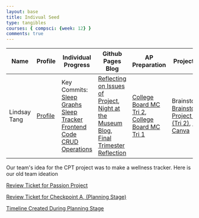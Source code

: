 ```yaml
---
layout: base
title: Indivual Seed
type: tangibles
courses: { compsci: {week: 12} }
comments: true
---
```


| Name | Profile | Individual Progress | Github Pages Blog | AP Preparation | Project Work |
-- | -- | -- | -- | -- | -- |
| Lindsay Tang | [Profile](https://github.com/iKAN2025) | Key Commits: [Sleep Graphs](https://github.com/jplip/frontTri2/commit/6c1c30a2330c8793d51d8a171ede4a5e85f27c96)  [Sleep Tracker Frontend Code](https://github.com/jplip/frontTri2/commit/6e6349fe8d5ed1c1148da5e457e118a6086c987e) [CRUD Operations](https://github.com/jplip/fitness-back/commit/89c160e6fcde12c8d859f1a9e792d670990b21aa)| [Reflecting on Issues of Project](https://lin-ct.github.io/stu2/2024/02/26/Trimester_Struggles_IPYNB_2_.html), [Night at the Museum Blog](https://lin-ct.github.io/stu2/2024/02/16/N@tM_Reflection_IPYNB_2_.html), [Final Trimester Reflection](https://lin-ct.github.io/stu2/2024/02/26/Trimester_Reflection_IPYNB_2_.html) | [College Board MC Tri 2](https://lin-ct.github.io/stu2/2023/11/06/CollegeBoard_MC_IPYNB_2_.html), [College Board MC Tri 1](https://lin-ct.github.io/stu2/2023/12/22/Reflection_Collegeboard_MC_IPYNB_2_.html) | Brainstorming: [Brainstorm Project Blog (Tri 2)](https://lin-ct.github.io/stu2/2024/01/11/CPT_Project_IPYNB_2_.html),  [Project Canva](https://www.canva.com/design/DAF5rMdEmOM/MrR0C3NiRY58O0DYxNHcEA/edit)


Our team's idea for the CPT project was to make a wellness tracker.  Here is our old team ideation



[Review Ticket for Passion Project](https://ikan2025.github.io/Nighthawk-Pages//2023/11/17/2023-Review.html)

[Review Ticket for Checkpoint A, (Planning Stage)](https://jplip.github.io/frontTri2/CA_CheckpointA.html)

[Timeline Created During Planning Stage](https://github.com/users/iKAN2025/projects/2/views/1)
